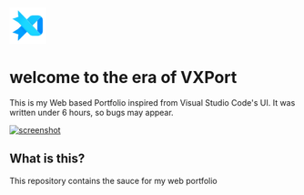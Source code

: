 [<img src="https://raw.githubusercontent.com/prateekmedia/vxport/main/web/icons/Icon-192.png" width=64>](https://prateek.sunal.in)

# welcome to the era of VXPort

This is my Web based Portfolio inspired from Visual Studio Code's UI. It was written under 6 hours, so bugs may appear.

[![screenshot](https://github.com/prateekmedia/vxport/assets/41370460/925ec9e4-43bc-4026-a9b5-67df644b0a2b)](https://prateek.sunal.in)


## What is this?

This repository contains the sauce for my web portfolio
